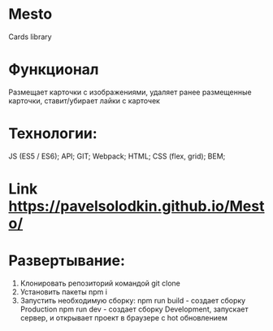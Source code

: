 # Mesto
Cards library

# Функционал
Размещает карточки с изображениями, удаляет ранее размещенные карточки, ставит/убирает лайки с карточек

# Технологии:
JS (ES5 / ES6); API; GIT; Webpack; HTML; CSS (flex, grid); BEM;

# Link https://pavelsolodkin.github.io/Mesto/

# Развертывание:
1. Клонировать репозиторий командой git clone
2. Установить пакеты npm i
3. Запустить необходимую сборку:
npm run build - создает сборку Production
npm run dev - создает сборку Development, запускает сервер, и открывает проект в браузере с hot обновлением
